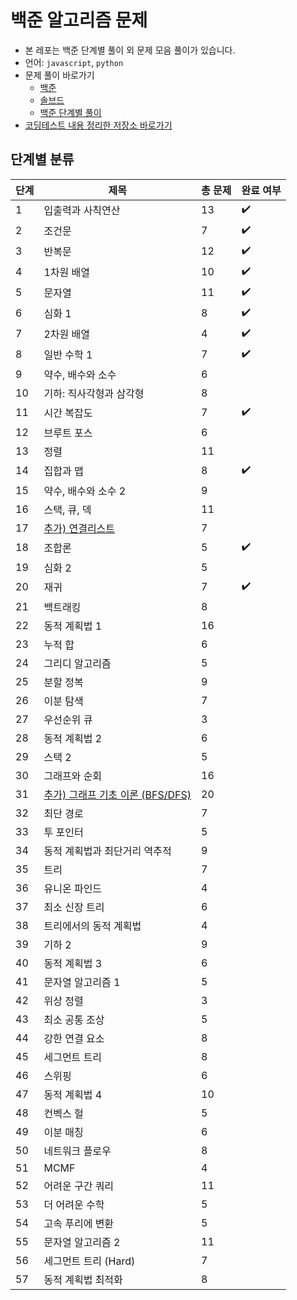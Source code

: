 # 백준 알고리즘 문제

- 본 레포는 백준 단계별 풀이 외 문제 모음 풀이가 있습니다.
- 언어: `javascript`, `python`
- 문제 풀이 바로가기
  - [백준](https://www.acmicpc.net/)
  - [솔브드](https://solved.ac/)
  - [백준 단계별 풀이](https://www.acmicpc.net/step)
- [코딩테스트 내용 정리한 저장소 바로가기](https://github.com/devellybutton/CodingTest-Javascript)

## 단계별 분류

| 단계 | 제목                                                                            | 총 문제 | 완료 여부 |
| ---- | ------------------------------------------------------------------------------- | ------- | --------- |
| 1    | 입출력과 사칙연산                                                               | 13      | ✔️        |
| 2    | 조건문                                                                          | 7       | ✔️        |
| 3    | 반복문                                                                          | 12      | ✔️        |
| 4    | 1차원 배열                                                                      | 10      | ✔️        |
| 5    | 문자열                                                                          | 11      | ✔️        |
| 6    | 심화 1                                                                          | 8       | ✔️        |
| 7    | 2차원 배열                                                                      | 4       | ✔️        |
| 8    | 일반 수학 1                                                                     | 7       | ✔️        |
| 9    | 약수, 배수와 소수                                                               | 6       |           |
| 10   | 기하: 직사각형과 삼각형                                                         | 8       |           |
| 11   | 시간 복잡도                                                                     | 7       | ✔️        |
| 12   | 브루트 포스                                                                     | 6       |           |
| 13   | 정렬                                                                            | 11      |           |
| 14   | 집합과 맵                                                                       | 8       | ✔️        |
| 15   | 약수, 배수와 소수 2                                                             | 9       |           |
| 16   | 스택, 큐, 덱                                                                    | 11      |           |
| 17   | [추가) 연결리스트](https://www.acmicpc.net/workbook/view/1066)                  | 7       |           |
| 18   | 조합론                                                                          | 5       | ✔️        |
| 19   | 심화 2                                                                          | 5       |           |
| 20   | 재귀                                                                            | 7       | ✔️        |
| 21   | 백트래킹                                                                        | 8       |           |
| 22   | 동적 계획법 1                                                                   | 16      |           |
| 23   | 누적 합                                                                         | 6       |           |
| 24   | 그리디 알고리즘                                                                 | 5       |           |
| 25   | 분할 정복                                                                       | 9       |           |
| 26   | 이분 탐색                                                                       | 7       |           |
| 27   | 우선순위 큐                                                                     | 3       |           |
| 28   | 동적 계획법 2                                                                   | 6       |           |
| 29   | 스택 2                                                                          | 5       |           |
| 30   | 그래프와 순회                                                                   | 16      |           |
| 31   | [추가) 그래프 기초 이론 (BFS/DFS)](https://www.acmicpc.net/workbook/view/21598) | 20      |           |
| 32   | 최단 경로                                                                       | 7       |           |
| 33   | 투 포인터                                                                       | 5       |           |
| 34   | 동적 계획법과 최단거리 역추적                                                   | 9       |           |
| 35   | 트리                                                                            | 7       |           |
| 36   | 유니온 파인드                                                                   | 4       |           |
| 37   | 최소 신장 트리                                                                  | 6       |           |
| 38   | 트리에서의 동적 계획법                                                          | 4       |           |
| 39   | 기하 2                                                                          | 9       |           |
| 40   | 동적 계획법 3                                                                   | 6       |           |
| 41   | 문자열 알고리즘 1                                                               | 5       |           |
| 42   | 위상 정렬                                                                       | 3       |           |
| 43   | 최소 공통 조상                                                                  | 5       |           |
| 44   | 강한 연결 요소                                                                  | 8       |           |
| 45   | 세그먼트 트리                                                                   | 8       |           |
| 46   | 스위핑                                                                          | 6       |           |
| 47   | 동적 계획법 4                                                                   | 10      |           |
| 48   | 컨벡스 헐                                                                       | 5       |           |
| 49   | 이분 매칭                                                                       | 6       |           |
| 50   | 네트워크 플로우                                                                 | 8       |           |
| 51   | MCMF                                                                            | 4       |           |
| 52   | 어려운 구간 쿼리                                                                | 11      |           |
| 53   | 더 어려운 수학                                                                  | 5       |           |
| 54   | 고속 푸리에 변환                                                                | 5       |           |
| 55   | 문자열 알고리즘 2                                                               | 11      |           |
| 56   | 세그먼트 트리 (Hard)                                                            | 7       |           |
| 57   | 동적 계획법 최적화                                                              | 8       |           |
